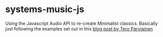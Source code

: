 # systems-music-js
Using the Javascript Audio API to re-create Minimalist classics. Basically just following the examples set out in this [blog post by Tero Parviainen](https://teropa.info/blog/2016/07/28/javascript-systems-music.html)
